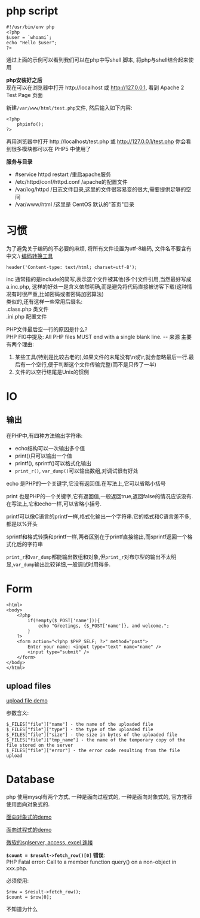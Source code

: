 # php script
```
#!/usr/bin/env php
<?php
$user = `whoami`;
echo "Hello $user";
?>
```
通过上面的示例可以看到我们可以在php中写shell 脚本, 将php与shell结合起来使用

**php安装好之后**  
现在可以在浏览器中打开 http://localhost 或 http://127.0.0.1, 看到 Apache 2 Test Page 页面

新建`/var/www/html/test.php`文件, 然后输入如下内容:

	<?php
		phpinfo();
	?>

再用浏览器中打开 http://localhost/test.php 或 http://127.0.0.1/test.php  你会看到很多模块都可以在 PHP5 中使用了

**服务与目录**

- #service httpd restart      /重启apache服务
- /etc/httpd/conf/httpd.conf    /apache的配置文件
- /var/log/httpd               /日志文件目录,这里的文件很容易变的很大,需要提供足够的空间
- /var/www/html                /这里是 CentOS 默认的"首页"目录

# 习惯
为了避免关于编码的不必要的麻烦, 将所有文件设置为utf-8编码, 文件名不要含有中文.\\
[编码转换工具](../../bash/gbkTOutf8.sh)

	header('Content-type: text/html; charset=utf-8');

inc 通常指的是include的简写,表示这个文件被其他(多个)文件引用,当然最好写成 a.inc.php,
这样的好处一是含义依然明确,而是避免将代码直接被访客下载(这种情况有时很严重,比如密码或者密码加密算法)  
类似的,还有这样一些常用后缀名:  
.class.php   类文件  
.ini.php     配置文件

PHP文件最后空一行的原因是什么?  
PHP FIG中提及: All PHP files MUST end with a single blank line. -- 来源
主要有两个理由:

1. 某些工具(特别是比较古老的),如果文件的末尾没有\n或\r,就会忽略最后一行.最后有一个空行,便于判断这个文件传输完整(而不是只传了一半)
1. 文件的以空行结尾是Unix的惯例

# IO
## 输出
在PHP中,有四种方法输出字符串:

- echo结构可以一次输出多个值
- print()只可以输出一个值
- printf(), sprintf()可以格式化输出
- `print_r()`, `var_dump()`可以输出数组,对调试很有好处

echo 是PHP的一个关键字,它没有返回值.在写法上,它可以省略小括号

print 也是PHP的一个关键字,它有返回值,一般返回true,返回false的情况应该没有.在写法上,它和echo一样,可以省略小括号.

printf可以像C语言的printf一样,格式化输出一个字符串.它的格式和C语言差不多,都是以%开头

sprintf和格式转换和printf一样,两者区别在于printf直接输出,而sprintf返回一个格式化后的字符串

`print_r`和`var_dump`都能输出数组和对象,但`print_r`对布尔型的输出不太明显,`var_dump`输出比较详细,一般调试时用得多. 

# Form 
	<html>
	<body>
		<?php 
			if(!empty($_POST['name'])){
				echo "Greetings, {$_POST['name']}, and welcome.";
			}
		?>
		<form action="<?php $PHP_SELF; ?>" method="post">
			Enter your name: <input type="text" name="name" />
			<input type="submit" />
		</form>
	</body>
	</html>

## upload files
[upload file demo](../../demo/php/upload-file.php)

参数含义:

	$_FILES["file"]["name"] - the name of the uploaded file
	$_FILES["file"]["type"] - the type of the uploaded file
	$_FILES["file"]["size"] - the size in bytes of the uploaded file
	$_FILES["file"]["tmp_name"] - the name of the temporary copy of the file stored on the server
	$_FILES["file"]["error"] - the error code resulting from the file upload

# Database
php 使用mysql有两个方式, 一种是面向过程式的, 一种是面向对象式的, 官方推荐使用面向对象式的.

[面向对象式的demo](../../demo/php/db/mysql_object-oriented.php)

[面向过程式的demo](../../demo/php/db/mysql_procedure-oriented.php)

[微软的sqlserver, access, excel 连接](../../demo/php/db/ms.php)

**`$count = $result->fetch_row()[0]` 错误**:   
PHP Fatal error:  Call to a member function query() on a non-object in xxx.php. 

必须使用:

	$row = $result->fetch_row();
	$count = $row[0];
不知道为什么


